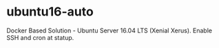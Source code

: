 # ubuntu16-auto
Docker Based Solution - Ubuntu Server 16.04 LTS (Xenial Xerus). Enable SSH and cron at statup.
